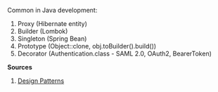 
Common in Java development:
1. Proxy (Hibernate entity)
2. Builder (Lombok)
3. Singleton (Spring Bean)
4. Prototype (Object::clone, obj.toBuilder().build())
5. Decorator (Authentication.class - SAML 2.0, OAuth2, BearerToken)

**Sources**
1. [Design Patterns](https://refactoring.guru/design-patterns)